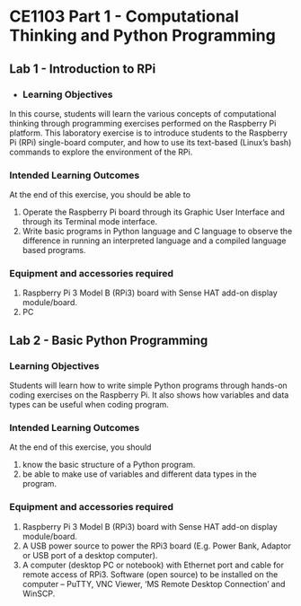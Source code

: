 # **CE1103 Part 1 - Computational Thinking and Python Programming**


## **Lab 1 - Introduction to RPi**


* ### Learning Objectives
In this course, students will learn the various concepts of computational thinking
through programming exercises performed on the Raspberry Pi platform. This
laboratory exercise is to introduce students to the Raspberry Pi (RPi) single-board
computer, and how to use its text-based (Linux’s bash) commands to explore the
environment of the RPi.


### Intended Learning Outcomes
At the end of this exercise, you should be able to
1. Operate the Raspberry Pi board through its Graphic User Interface and through its
Terminal mode interface.
2. Write basic programs in Python language and C language to observe the difference
in running an interpreted language and a compiled language based programs.


### Equipment and accessories required
1. Raspberry Pi 3 Model B (RPi3) board with Sense HAT add-on display
module/board.
2. PC


## **Lab 2 - Basic Python Programming**


### Learning Objectives
Students will learn how to write simple Python programs through hands-on coding exercises on the Raspberry Pi. It also shows how variables and data types can be useful when coding program.


### Intended Learning Outcomes
At the end of this exercise, you should
1. know the basic structure of a Python program.
2. be able to make use of variables and different data types in the program.


### Equipment and accessories required
1. Raspberry Pi 3 Model B (RPi3) board with Sense HAT add-on display module/board.
2. A USB power source to power the RPi3 board (E.g. Power Bank, Adaptor or USB port of a desktop computer).
3. A computer (desktop PC or notebook) with Ethernet port and cable for remote access of RPi3. Software (open source) to be installed on the computer – PuTTY, VNC Viewer, ‘MS Remote Desktop Connection’ and WinSCP.